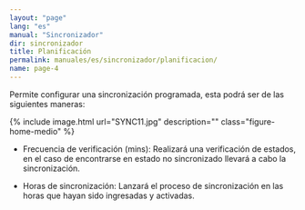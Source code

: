 ```yaml
---
layout: "page"
lang: "es"
manual: "Sincronizador"
dir: sincronizador
title: Planificación
permalink: manuales/es/sincronizador/planificacion/
name: page-4
---
```


Permite configurar una sincronización programada, esta podrá ser de las siguientes maneras:

{% include image.html url="SYNC11.jpg" description="" class="figure-home-medio" %}

- Frecuencia de verificación (mins): Realizará una verificación de estados, en el caso de encontrarse en estado no sincronizado llevará a cabo la sincronización.

- Horas de sincronización: Lanzará el proceso de sincronización en las horas que hayan sido ingresadas y activadas.